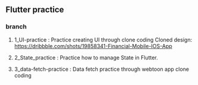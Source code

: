 ## Flutter practice

### branch

1. 1_UI-practice : Practice creating UI through clone coding
   Cloned design: https://dribbble.com/shots/19858341-Financial-Mobile-IOS-App

2. 2_State_practice : Practice how to manage State in Flutter.

3. 3_data-fetch-practice : Data fetch practice through webtoon app clone coding
